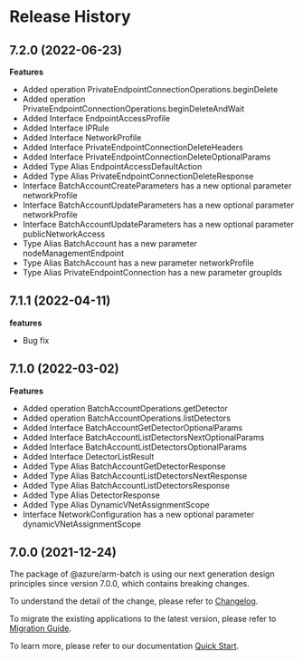 # Release History
    
## 7.2.0 (2022-06-23)
    
**Features**

  - Added operation PrivateEndpointConnectionOperations.beginDelete
  - Added operation PrivateEndpointConnectionOperations.beginDeleteAndWait
  - Added Interface EndpointAccessProfile
  - Added Interface IPRule
  - Added Interface NetworkProfile
  - Added Interface PrivateEndpointConnectionDeleteHeaders
  - Added Interface PrivateEndpointConnectionDeleteOptionalParams
  - Added Type Alias EndpointAccessDefaultAction
  - Added Type Alias PrivateEndpointConnectionDeleteResponse
  - Interface BatchAccountCreateParameters has a new optional parameter networkProfile
  - Interface BatchAccountUpdateParameters has a new optional parameter networkProfile
  - Interface BatchAccountUpdateParameters has a new optional parameter publicNetworkAccess
  - Type Alias BatchAccount has a new parameter nodeManagementEndpoint
  - Type Alias BatchAccount has a new parameter networkProfile
  - Type Alias PrivateEndpointConnection has a new parameter groupIds
    
## 7.1.1 (2022-04-11)

**features**

  - Bug fix
    
## 7.1.0 (2022-03-02)
    
**Features**

  - Added operation BatchAccountOperations.getDetector
  - Added operation BatchAccountOperations.listDetectors
  - Added Interface BatchAccountGetDetectorOptionalParams
  - Added Interface BatchAccountListDetectorsNextOptionalParams
  - Added Interface BatchAccountListDetectorsOptionalParams
  - Added Interface DetectorListResult
  - Added Type Alias BatchAccountGetDetectorResponse
  - Added Type Alias BatchAccountListDetectorsNextResponse
  - Added Type Alias BatchAccountListDetectorsResponse
  - Added Type Alias DetectorResponse
  - Added Type Alias DynamicVNetAssignmentScope
  - Interface NetworkConfiguration has a new optional parameter dynamicVNetAssignmentScope
    
    
## 7.0.0 (2021-12-24)

The package of @azure/arm-batch is using our next generation design principles since version 7.0.0, which contains breaking changes.

To understand the detail of the change, please refer to [Changelog](https://aka.ms/js-track2-changelog).

To migrate the existing applications to the latest version, please refer to [Migration Guide](https://aka.ms/js-track2-migration-guide).

To learn more, please refer to our documentation [Quick Start](https://aka.ms/js-track2-quickstart).
